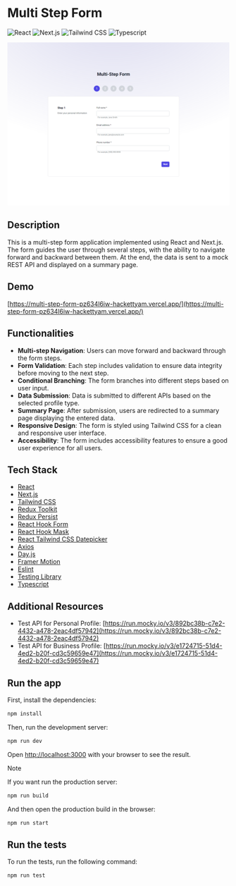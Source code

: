 # Multi Step Form

![React](https://img.shields.io/badge/React-v18-deepskyblue?logo=react)
![Next.js](https://img.shields.io/badge/Next.js-v14-white?logo=next.js)
![Tailwind CSS](https://img.shields.io/badge/Tailwind%20CSS-v3-cyan?logo=Tailwind%20CSS)
![Typescript](https://img.shields.io/badge/Typescript-v5-blue?logo=typescript)

![Preview](https://raw.githubusercontent.com/yammusic/multi-step-form/main/public/preview.png)

## Description

This is a multi-step form application implemented using React and Next.js. The form guides the user through several steps, with the ability to navigate forward and backward between them. At the end, the data is sent to a mock REST API and displayed on a summary page.

## Demo

[https://multi-step-form-pz634l6iw-hackettyam.vercel.app/](https://multi-step-form-pz634l6iw-hackettyam.vercel.app/)

## Functionalities

- **Multi-step Navigation**: Users can move forward and backward through the form steps.
- **Form Validation**: Each step includes validation to ensure data integrity before moving to the next step.
- **Conditional Branching**: The form branches into different steps based on user input.
- **Data Submission**: Data is submitted to different APIs based on the selected profile type.
- **Summary Page**: After submission, users are redirected to a summary page displaying the entered data.
- **Responsive Design**: The form is styled using Tailwind CSS for a clean and responsive user interface.
- **Accessibility**: The form includes accessibility features to ensure a good user experience for all users.

## Tech Stack

- [React](https://reactjs.dev/)
- [Next.js](https://nextjs.org/)
- [Tailwind CSS](https://tailwindcss.com/)
- [Redux Toolkit](https://redux-toolkit.js.org/)
- [Redux Persist](https://github.com/rt2zz/redux-persist)
- [React Hook Form](https://react-hook-form.com/)
- [React Hook Mask](https://github.com/lucasbasquerotto/react-masked-input)
- [React Tailwind CSS Datepicker](https://react-tailwindcss-datepicker.vercel.app/)
- [Axios](https://axios-http.com/)
- [Day.js](https://day.js.org/)
- [Framer Motion](https://www.framer.com/motion/)
- [Eslint](https://eslint.org/)
- [Testing Library](https://testing-library.com/)
- [Typescript](https://www.typescriptlang.org/)

## Additional Resources

- Test API for Personal Profile: [https://run.mocky.io/v3/892bc38b-c7e2-4432-a478-2eac4df57942](https://run.mocky.io/v3/892bc38b-c7e2-4432-a478-2eac4df57942)
- Test API for Business Profile: [https://run.mocky.io/v3/e1724715-51d4-4ed2-b20f-cd3c59659e47](https://run.mocky.io/v3/e1724715-51d4-4ed2-b20f-cd3c59659e47)

## Run the app

First, install the dependencies:

```bash
npm install
```

Then, run the development server:

```bash
npm run dev
```

Open [http://localhost:3000](http://localhost:3000) with your browser to see the result.

> [!NOTE]
> If you want run the production server:
> ```bash
> npm run build
> ```
> And then open the production build in the browser:
> ```bash
> npm run start
> ```

## Run the tests

To run the tests, run the following command:

```bash
npm run test
```
